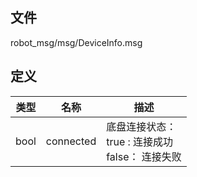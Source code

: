 ## 文件

robot_msg/msg/DeviceInfo.msg

## 定义

类型| 名称 | 描述
--|--|--
bool | connected | 底盘连接状态： <br> true : 连接成功 <br> false： 连接失败

